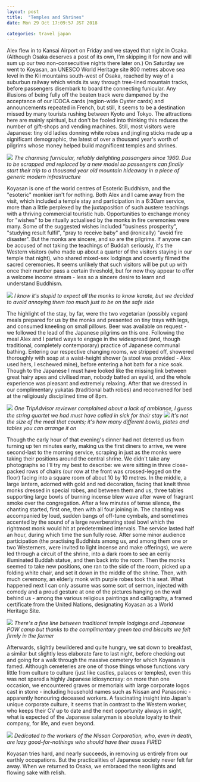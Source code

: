 ```yaml
---
layout: post
title:  "Temples and Shrines"
date: Mon 29 Oct 17:09:57 JST 2018

categories: travel japan
---
```


Alex flew in to Kansai Airport on Friday and we stayed that night in Osaka. (Although Osaka deserves a post of its own, I'm skipping it for now and will sum up our two non-consecuitive nights there later on.) On Saturday we went to Koyasan, an UNESCO World Heritage site 800 metres above sea level in the Kii mountains south-west of Osaka, reached by way of a suburbun railway which winds its way through tree-lined mountain tracks, before passengers disembark to board the connecting funicular. Any illusions of being fully off the beaten track were dampened by the acceptance of our ICOCA cards (region-wide Oyster cards) and announcements repeated in French, but still, it seems to be a destination missed by many tourists rushing between Kyoto and Tokyo. The attractions here are mainly spiritual, but don't be fooled into thinking this reduces the number of gift-shops and vending machines. Still, most visitors were Japanese: tiny old ladies donning white robes and jingling sticks made up a significant demographic, the latest of over a thousand year's worth of pilgrims whose money helped build magnificent temples and shrines.

![](/assets/20181027_143113.jpg)
*The charming furnicular, reliably delighting passangers since 1960. Due to be scrapped and replaced by a new model so passengers can finally start their trip to a thousand year old mountain hideaway in a piece of generic modern infrastructure*

Koyasan is one of the world centres of Esoteric Buddhism, and the "esoteric" monkier isn't for nothing. Both Alex and I came away from the visit, which included a temple stay and participation in a 6:30am service, more than a little perplexed by the juxtaposition of such austere teachings with a thriving commercial touristic hub. Opportunities to exchange money for "wishes" to be ritually actualised by the monks in fire ceremonies were many. Some of the suggested wishes included "business prosperity", "studying result fulfil", "pray to receive baby" and (ironically) "avoid fire disaster". But the monks are sincere, and so are the pilgrims. If anyone can be accused of not taking the teachings of Buddah seriously, it's the Western visitors (who made up about a quarter of the visitors staying in our temple that night), who shared mixed-sex lodgings and covertly filmed the sacred ceremonies. It seems unlikely that such visitors will be put up with once their number pass a certain threshold, but for now they appear to offer a welcome income stream - less so a sincere desire to learn and understand Buddhism.

![](/assets/20181027_151905.jpg)
*I know it's stupid to expect all the monks to know karate, but we decided to avoid annoying them too much just to be on the safe side*

The highlight of the stay, by far, were the two vegetarian (possibly vegan) meals prepared for us by the monks and presented on tiny trays with legs, and consumed kneeling on small pillows. Beer was available on request - we followed the lead of the Japanese pilgrims on this one. Following the meal Alex and I parted ways to engage in the widespread (and, though traditional, completely contemporary) practice of Japanese communal bathing. Entering our respective changing rooms, we stripped off, showered thoroughly with soap at a waist-height shower (a stool was provided - Alex used hers, I eschewed mine), before entering a hot bath for a nice soak. Though to the Japanese I must have looked like the missing link between great hairy apes and civilised man, nobody batted an eyelid, and the whole experience was pleasant and extremely relaxing. After that we dressed in our complimentary yukatas (traditional bath robes) and reconvened for bed at the religiously disciplined time of 8pm.

![](/assets/DSC_2271.JPG)
*One TripAdvisor reviewer complained about a lack of ambiance, I guess the string quartet we had must have called in sick for their stay*
![](/assets/DSC_2270.JPG)
*It's not the size of the meal that counts; it's how many different bowls, plates and tables you can arrange it on*

Though the early hour of that evening's dinner had not deterred us from turning up ten minutes early, making us the first diners to arrive, we were second-last to the morning service, scraping in just as the monks were taking their positions around the central shrine. We didn't take any photographs so I'll try my best to describe: we were sitting in three close-packed rows of chairs (our row at the front was crossed-legged on the floor) facing into a square room of about 10 by 10 metres. In the middle, a large lantern, adorned with gold and red decoration, facing that knelt three monks dressed in special robes, and between them and us, three tables supporting large bowls of burning incense blew wave after wave of fragrant smoke over the congregation. After a few minutes of tense silence, the chanting started, first one, then with all four joining in. The chanting was accompanied by loud, sudden bangs of off-tune cymbals, and sometimes accented by the sound of a large reverberating steel bowl which the rightmost monk would hit at predetermined intervals. The service lasted half an hour, during which time the sun fully rose. After some minor audience participation (the practising Buddhists among us, and among them one or two Westerners, were invited to light incense and make offerings), we were led through a circuit of the shrine, into a dark room to see an eerily illuminated Buddah statue, and then back into the room. Then the monks seemed to take new positions, one ran to the side of the room, picked up a folding white chair, and set it down in the middle of the shrine. Then, with much ceremony, an elderly monk with purple robes took this seat. What happened next I can only assume was some sort of sermon, injected with comedy and a proud gesture at one of the pictures hanging on the wall behind us - among the various religious paintings and calligraphy, a framed certificate from the United Nations, designating Koyasan as a World Heritage Site.

![](/assets/20181028_083531.jpg)
*There's a fine line between traditional temple lodgings and Japanese POW camp but thanks to the complimentary green tea and biscuits we felt firmly in the former*

Afterwards, slightly bewildered and quite hungry, we sat down to breakfast, a similar but slightly less elaborate fare to last night, before checking out and going for a walk through the massive cemetery for which Koyasan is famed. Although cemeteries are one of those things whose functions vary little from culture to culture (just like castles, palaces or temples), even this was not spared a highly Japanese idiosyncrasy: on more than one occasion, we encountered graves or memorials with large corporate logos cast in stone - including household names such as Nissan and Panasonic - apparently honouring deceased workers. A fascinating insight into Japan's unique corporate culture, it seems that in contrast to the Western worker, who keeps their CV up to date and the next opportunity always in sight, what is expected of the Japanese salaryman is absolute loyalty to their company, for life, and even beyond.

![](/assets/DSC_2312.JPG)
*Dedicated to the workers of the Nissan Corporation, who, even in death, are lazy good-for-nothings who should have their asses FIRED*

Koyasan tries hard, and nearly succeeds, in removing us entirely from our earthly occupations. But the practicalities of Japanese society never felt far away. When we returned to Osaka, we embraced the neon lights and flowing sake with relish.